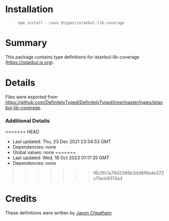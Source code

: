 # Installation
> `npm install --save @types/istanbul-lib-coverage`

# Summary
This package contains type definitions for istanbul-lib-coverage (https://istanbul.js.org).

# Details
Files were exported from https://github.com/DefinitelyTyped/DefinitelyTyped/tree/master/types/istanbul-lib-coverage.

### Additional Details
<<<<<<< HEAD
 * Last updated: Thu, 23 Dec 2021 23:34:53 GMT
 * Dependencies: none
 * Global values: none
=======
 * Last updated: Wed, 18 Oct 2023 01:17:35 GMT
 * Dependencies: none
>>>>>>> f6c5fc1a7402386b3dd8f6bde372c11acb9313a4

# Credits
These definitions were written by [Jason Cheatham](https://github.com/jason0x43).
